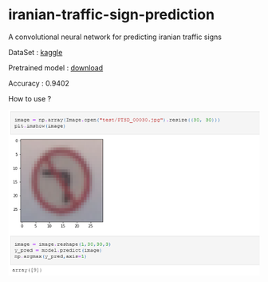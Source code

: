 # iranian-traffic-sign-prediction
A convolutional neural network for predicting iranian traffic signs

DataSet : [kaggle](https://www.kaggle.com/datasets/saraparsaseresht/persian-traffic-sign-dataset-ptsd)

Pretrained model : [download](https://drive.google.com/file/d/1qYVD_8kQnZ2vSo1o2kznZldAK4m51AlA/view?usp=sharing)

Accuracy : 0.9402

How to use ?

![use](use.PNG)
